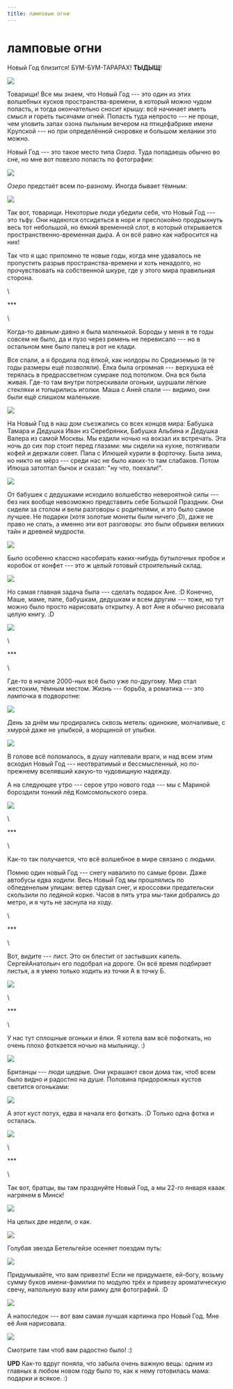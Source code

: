 ```yaml
---
title: ламповые огни
---
```


# ламповые огни

Новый Год близится!
БУМ-БУМ-ТАРАРАХ!
**ТЫДЫЩ**!

![](/images/2014-12-28/P1010036.JPG)

Товарищи!
Все мы знаем, что Новый Год --- это один из этих волшебных кусков пространства-времени, в который можно чудом попасть,
и тогда окончательно сносит крышу: всё начинает иметь смысл и гореть тысячами огней.
Попасть туда непросто --- не проще, чем уловить запах озона пыльным вечером на птицефабрике имени Крупской ---
но при определённой сноровке и большом желании это можно.

Новый Год --- это такое место типа *Озера*.
Туда попадаешь обычно во сне, но мне вот повезло попасть по фотографии:

![](/images/2014-12-28/tinuilas_elennaro.bmp)

*Озеро* предстаёт всем по-разному. Иногда бывает тёмным:

![](/images/2014-12-28/dark_lake.jpg)

Так вот, товарищи. Некоторые люди убедили себя, что Новый Год --- это тьфу.
Они надеются отсидеться в норе и преспокойно продрыхнуть весь
тот небольшой, но ёмкий временной слот, в который открывается пространственно-временная дыра.
А он всё равно как набросится на них!

Так что я щас припомню те новые годы, когда мне
удавалось не пропустить разрыв пространства-времени и хоть ненадолго, но прочувствовать на собственной шкуре,
где у этого мира правильная сторона.

\

\***

\

Когда-то давным-давно я была маленькой.
Бороды у меня в те годы совсем не было, да и пузо через ремень не перевисало --- но в остальном мне было палец в рот не клади.

Все спали, а я бродила под ёлкой, как нолдоры по Средиземью (в те годы размеры ещё позволяли).
Ёлка была огромная --- верхушка её терялась в предрассветном сумраке под потолком.
Она вся была живая.
Где-то там внутри потрескивали огоньки, шуршали лёгкие стекляхи и топырились иголки.
Маша с Аней спали --- видимо, они были ещё слишком маленькие.

![](/images/2014-12-28/1.png)

На Новый Год в наш дом съезжались со всех концов мира: Бабушка Тамара и Дедушка Иван из Серебрянки,
Бабушка Альбина и Дедушка Валера из самой Москвы.
Мы ездили ночью на вокзал их встречать.
Эта ночь до сих пор стоит перед глазами: мы сидели на кухне, потягивали кофей и держали совет.
Папа с Илюшей курили в форточку.
Была зима, но никто не мёрз --- среди нас не было каких-то там слабаков.
Потом Илюша затоптал бычок и сказал: "ну что, поехали!".

![](/images/2014-12-28/P1010109.JPG)

От бабушек с дедушками исходило волшебство невероятной силы --- без них вообще невозможно представить себе Большой Праздник.
Они сидели за столом и вели разговоры с родителями, и это было самое лучшее.
Не подарки (хотя золотые монеты были ничего ;D), даже не право не спать, а именно эти вот разговоры:
это были обрывки великих тайн и древней мудрости.

![](/images/2014-12-28/P1010105.JPG)

Было особенно классно насобирать каких-нибудь бутылочных пробок и коробок от конфет --- 
это ж целый готовый строительный склад.

![](/images/2014-12-28/P1010106.JPG)

Но самая главная задача была --- сделать подарок Ане. :D
Конечно, Маше, маме, папе, бабушкам, дедушкам и всем другим --- тоже, но тут можно было просто нарисовать открытку.
А вот Ане я обычно рисовала целую книгу. :D

![](/images/2014-12-28/P1010108.JPG)

\

\***

\

Где-то в начале 2000-ных всё было уже по-другому.
Мир стал жестоким, тёмным местом.
Жизнь --- борьба, а роматика --- это лампочка в подворотне:

![](/images/2014-12-28/P1000994.JPG)

День за днём мы продирались сквозь метель: одинокие, молчаливые, с хмурой даже не улыбкой, а морщиной от улыбки.

![](/images/2014-12-28/snow.jpg)

В голове всё поломалось, в душу наплевали враги, и над всем этим всходил Новый Год ---
неотвратимый и бессмысленный, но по-прежнему вселявший какую-то чудовищную надежду.

А на следующее утро --- серое утро нового года --- мы с Мариной бороздили тонкий лёд Комсомольского озера.

![](/images/2014-12-28/P1010043.JPG)

\

\***

\

Как-то так получается, что всё волшебное в мире связано с людьми.

Помню один новый Год --- снегу навалило по самые брови.
Даже автобусы едва ходили.
Весь Новый Год мы прошлялись по обледенелым улицам: ветер сдувал снег,
и кроссовки предательски скользили по ледяной корке.
Часов в пять утра мы-таки добрались до метро, и я чуть не заснула на ходу.

\

\***

\

Вот, видите --- лист.
Это он блестит от застывших капель.
СергейАнатольич его подобрал на дороге.
Он всё время подбирает листья, а я умею только ходить из точки А в точку Б.

![](/images/2014-12-28/P1000920.JPG)

\

\***

\

У нас тут сплошные огоньки и ёлки.
Я хотела вам всё пофоткать, но очень плохо фоткается ночью на мыльницу. :)

![](/images/2014-12-28/P1000954.JPG)

Британцы --- люди щедрые.
Они украшают свои дома так, чтоб всем было видно и радостно на душе.
Половина придорожных кустов светится огоньками:

![](/images/2014-12-28/P1010021.JPG)

А этот куст потух, едва я начала его фоткать. :D
Только одна фотка и осталась.

![](/images/2014-12-28/P1010055.JPG)

\

\***

\

Так вот, братцы, вы там празднуйте Новый Год, а мы 22-го января кааак нагрянем в Минск!

![](/images/2014-12-28/P1010073.JPG)

На целых две недели, о как.

![](/images/2014-12-28/P1010092.JPG)

Голубая звезда Бетельгейзе осеняет поездам путь:

![](/images/2014-12-28/P1010095.JPG)

Придумывайте, что вам привезти!
Если не придумаете, ей-богу, возьму сумму буков имени-фамилии по модулю трёх
и привезу ароматическую свечу, напольную вазу или рамку для фотографий. :D

![](/images/2014-12-28/P1010097.JPG)

А напоследок --- вот вам самая лучшая картинка про Новый Год.
Мне её Аня нарисовала.

![](/images/2014-12-28/anya.bmp)

Смотрите там чтоб вам радостно было! :)

**UPD** Как-то вдруг поняла, что забыла очень важную вещь:
одним из главных в любом новом году было то, как к нему готовилась мама: подарки и всякое. :)
